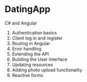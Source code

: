 # DatingApp
 C# and Angular
1. Authentication basics
2. Client log in and register
3. Routing in Angular
4. Error handling
5. Extending the API
6. Building the User Interface
7. Updating resources
8. Adding photo upload functionality
9. Reactive forms

